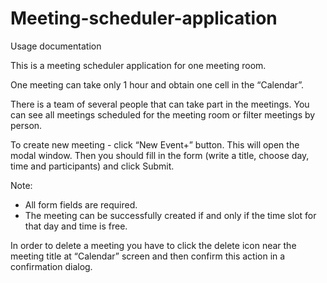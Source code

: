 # Meeting-scheduler-application

Usage documentation

This is a meeting scheduler application for one meeting room. 

One meeting can take only 1 hour and obtain one cell in the “Calendar”.

There is a team of several people that can take part in the meetings. You can see all meetings scheduled for the meeting room or filter meetings by person.

To create new meeting - click “New Event+” button. This will open the modal window. Then you should fill in the form (write a title, choose day, time and participants) and click Submit.


Note: 
- All form fields are required. 
- The meeting can be successfully created if and only if the time slot for that day and time is free.

In order to delete a meeting you have to click the delete icon near the meeting title at “Calendar” screen and then confirm this action in a confirmation dialog.
